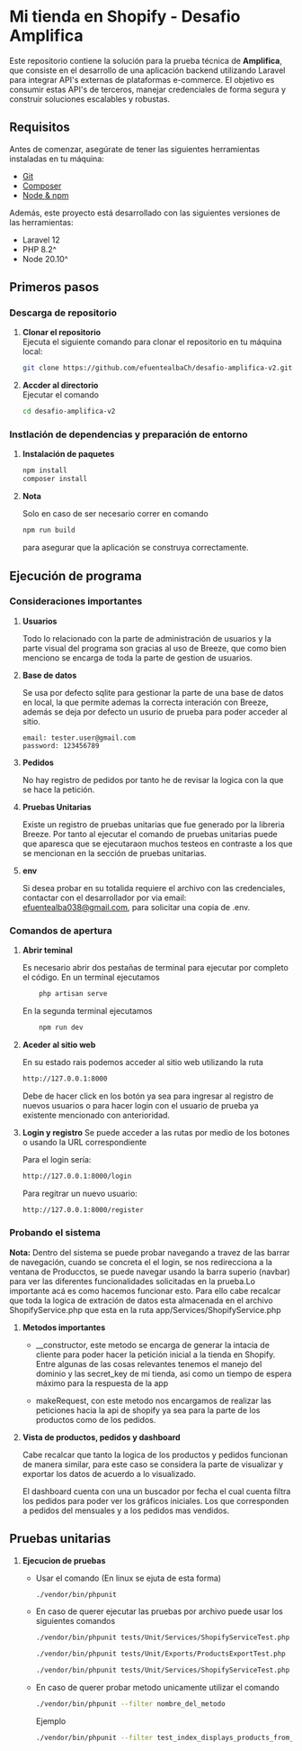 
# Mi tienda en Shopify - Desafio Amplifica

Este repositorio contiene la solución para la prueba técnica de **Amplifica**, que consiste en el desarrollo de una aplicación backend utilizando Laravel para integrar API's externas de plataformas e-commerce. El objetivo es consumir estas API's de terceros, manejar credenciales de forma segura y construir soluciones escalables y robustas.

## Requisitos

Antes de comenzar, asegúrate de tener las siguientes herramientas instaladas en tu máquina:

- [Git](https://git-scm.com/)
- [Composer](https://getcomposer.org/)
- [Node & npm](https://docs.npmjs.com/downloading-and-installing-node-js-and-npm)

Además, este proyecto está desarrollado con las siguientes versiones de las herramientas:

- Laravel 12
- PHP 8.2^
- Node 20.10^

## Primeros pasos
### Descarga de repositorio
1. **Clonar el repositorio**  
   Ejecuta el siguiente comando para clonar el repositorio en tu máquina local:

   ```bash
   git clone https://github.com/efuentealbaCh/desafio-amplifica-v2.git
   ```
2. **Accder al directorio**  
    Ejecutar el comando
    ```bash
    cd desafio-amplifica-v2
    ```
### Instlación de dependencias y preparación de entorno
1. **Instalación de paquetes**

    ```bash
    npm install
    composer install
    ```
2. **Nota**
    
    Solo en caso de ser necesario correr en comando
    ```bash
    npm run build
    ```
    para asegurar que la aplicación se construya correctamente.
## Ejecución de programa
### Consideraciones importantes
1. **Usuarios**

    Todo lo relacionado con la parte de administración de usuarios y la parte visual del programa son gracias al uso de Breeze, que como bien menciono se encarga de toda la parte de gestion de usuarios.

2. **Base de datos**

    Se usa por defecto sqlite para gestionar la parte de una base de datos en local, la que permite ademas la correcta interación con Breeze, además se deja por defecto un usurio de prueba para poder acceder al sitio.

    ```code
    email: tester.user@gmail.com
    password: 123456789
    ```
3. **Pedidos**

    No hay registro de pedidos por tanto he de revisar la logica con la que se hace la petición.

4. **Pruebas Unitarias**

    Existe un registro de pruebas unitarias que fue generado por la libreria Breeze. Por tanto al ejecutar el comando de pruebas unitarias puede que aparesca que se ejecutaraon muchos testeos en contraste a los que se mencionan en la sección de pruebas unitarias.

5. **env**

    Si desea probar en su totalida requiere el archivo con las credenciales, contactar con el desarrollador por via email: efuentealba038@gmail.com, para solicitar una copia de .env.

### Comandos de apertura
1. **Abrir teminal**
    
    Es necesario abrir dos pestañas de terminal para ejecutar por completo el código.
    En un terminal ejecutamos 
    ```bash 
        php artisan serve
    ```
    En la segunda terminal ejecutamos
    ```bash 
        npm run dev
    ```
2. **Aceder al sitio web**

    En su estado rais podemos acceder al sitio web utilizando la ruta
    ```bash
    http://127.0.0.1:8000
    ```

    Debe de hacer click en los botón ya sea para ingresar al registro de nuevos  usuarios o para hacer login con el usuario de prueba ya existente mencionado con anterioridad.
3. **Login y registro**
    Se puede acceder a las rutas por medio de los botones o usando la URL correspondiente

    Para el login sería:
    ```bash
    http://127.0.0.1:8000/login
    ```

    Para regitrar un nuevo usuario:

    ```bash
    http://127.0.0.1:8000/register
    ```
### Probando el sistema

**Nota:**
     Dentro del sistema se puede probar navegando a travez de las barrar de navegación, cuando se concreta el el login, se nos redirecciona a la ventana de Producctos, se puede navegar usando la barra superio (navbar) para ver las diferentes funcionalidades solicitadas en la prueba.Lo importante acá es como hacemos funcionar esto. Para ello cabe recalcar que toda la logica de extración de datos esta almacenada en el archivo ShopifyService.php que esta en la ruta app/Services/ShopifyService.php
1. **Metodos importantes**
    
    - __constructor, este metodo se encarga de generar la intacia de cliente para poder hacer la petición inicial a la tienda en Shopify. Entre algunas de las cosas relevantes tenemos el manejo del dominio y las secret_key de mi tienda, asi como un tiempo de espera máximo para la respuesta de la app

    - makeRequest, con este metodo nos encargamos de realizar las peticiones hacia la api de shopify ya sea para la parte de los productos como de los pedidos.

2. **Vista de productos, pedidos y dashboard**

    Cabe recalcar que tanto la logica de los productos y pedidos funcionan de manera similar, para este caso se considera la parte de visualizar y exportar los datos de acuerdo a lo visualizado.

    El dashboard cuenta con una un buscador por fecha el cual cuenta filtra los pedidos para poder ver los gráficos iniciales. Los que corresponden a pedidos del mensuales y a los pedidos mas vendidos.

## Pruebas unitarias


1. **Ejecucion de pruebas**
    
    - Usar el comando (En linux se ejuta de esta forma)
     
        ```bash
        ./vendor/bin/phpunit
        ```

   - En caso de querer ejecutar las pruebas por archivo puede usar los siguientes comandos
    
        ```bash
        ./vendor/bin/phpunit tests/Unit/Services/ShopifyServiceTest.php
        ```
        ```bash
        ./vendor/bin/phpunit tests/Unit/Exports/ProductsExportTest.php
        ```
        ```bash
        ./vendor/bin/phpunit tests/Unit/Services/ShopifyServiceTest.php
        ```

    - En caso de querer probar metodo unicamente utilizar el comando

        ```bash
        ./vendor/bin/phpunit --filter nombre_del_metodo
        ``` 
        Ejemplo

        ```bash
        ./vendor/bin/phpunit --filter test_index_displays_products_from_shopify
        ```
